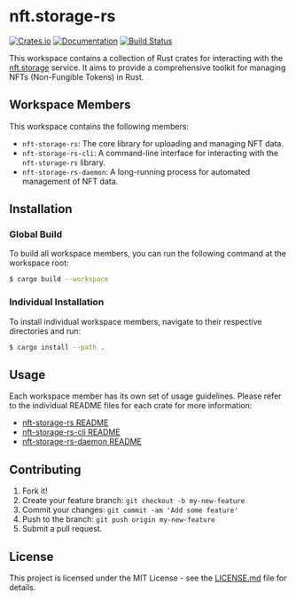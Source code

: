 # nft.storage-rs

[![Crates.io](https://img.shields.io/crates/v/nft.storage-rs.svg)](https://crates.io/crates/nft.storage-rs)
[![Documentation](https://docs.rs/nft.storage-rs/badge.svg)](https://docs.rs/nft.storage-rs)
[![Build Status](https://github.com/noplan-inc/nft.storage-rs/actions/workflows/on-plull-request.yml/badge.svg)](https://github.com/noplan-inc/nft.storage-rs/actions)

This workspace contains a collection of Rust crates for interacting with the [nft.storage](https://nft.storage/) service. It aims to provide a comprehensive toolkit for managing NFTs (Non-Fungible Tokens) in Rust.

## Workspace Members

This workspace contains the following members:

- `nft-storage-rs`: The core library for uploading and managing NFT data.
- `nft-storage-rs-cli`: A command-line interface for interacting with the `nft-storage-rs` library.
- `nft-storage-rs-daemon`: A long-running process for automated management of NFT data.

## Installation

### Global Build

To build all workspace members, you can run the following command at the workspace root:

```bash
$ cargo build --workspace
```

### Individual Installation

To install individual workspace members, navigate to their respective directories and run:

```bash
$ cargo install --path .
```

## Usage

Each workspace member has its own set of usage guidelines. Please refer to the individual README files for each crate for more information:

- [nft-storage-rs README](nft-storage-rs/README.md)
- [nft-storage-rs-cli README](nft-storage-rs-cli/README.md)
- [nft-storage-rs-daemon README](nft-storage-rs-daemon/README.md)

## Contributing

1. Fork it!
2. Create your feature branch: `git checkout -b my-new-feature`
3. Commit your changes: `git commit -am 'Add some feature'`
4. Push to the branch: `git push origin my-new-feature`
5. Submit a pull request.

## License

This project is licensed under the MIT License - see the [LICENSE.md](LICENSE.md) file for details.
